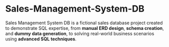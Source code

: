 # Sales-Management-System-DB
Sales Management System DB is a fictional sales database project created to demonstrate SQL expertise, from **manual ERD design**, **schema creation**, and **dummy data generation**, to solving real-world business scenarios using **advanced SQL techniques**.
